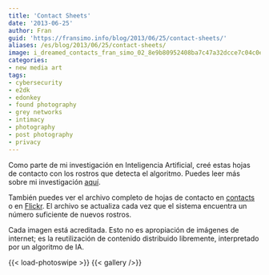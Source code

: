 ```yaml
---
title: 'Contact Sheets'
date: '2013-06-25'
author: Fran
guid: 'https://fransimo.info/blog/2013/06/25/contact-sheets/'
aliases: /es/blog/2013/06/25/contact-sheets/
image: i_dreamed_contacts_fran_simo_02_8e9b80952408ba7c47a32dcce7c04c0e.jpg
categories:
- new media art
tags:
- cybersecurity
- e2dk
- edonkey
- found photography
- grey networks
- intimacy
- photography
- post photography
- privacy
---
```


Como parte de mi investigación en Inteligencia Artificial, creé estas hojas de contacto con los rostros que detecta el algoritmo.
Puedes leer más sobre mi investigación [aquí](/docs/art/new_media_art/I_dreamed_about_a_human_being/).

También puedes ver el archivo completo de hojas de contacto en [contacts](http://contact-sheets-idahb.fransimo.info/)
o en [Flickr](http://www.flickr.com/photos/93211492@N06/). El archivo se actualiza cada vez que el sistema encuentra
un número suficiente de nuevos rostros.

Cada imagen está acreditada. Esto no es apropiación de imágenes de internet; es la reutilización de contenido
distribuido libremente, interpretado por un algoritmo de IA.

<!--more-->
{{< load-photoswipe >}}
{{< gallery />}}


